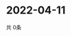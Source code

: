 # 2022-04-11
  共 0条

  <!-- BEGIN -->
  <!-- 最后更新时间Mon Apr 11 2022 11:04:11 GMT+0000 (Coordinated Universal Time) -->
  
  <!-- END -->
  
  